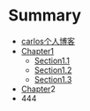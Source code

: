 # Summary

* [carlos个人博客](README.md)
* [Chapter1](chapter1/README.md)
  * [Section1.1](chapter1/section1.1.md)
  * [Section1.2](chapter1/section1.2.md)
  * [Section1.3](chapter1/section1.3.md)
* [Chapter](chapter2/README.md)2
* 444



